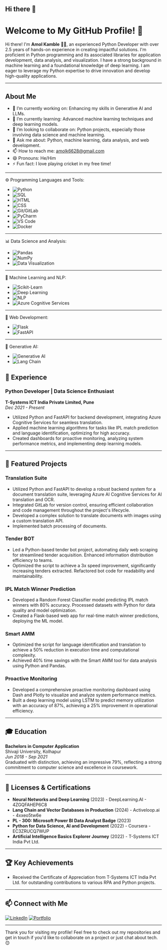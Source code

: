 ## Hi there 👋

# Welcome to My GitHub Profile! 👋

Hi there! I'm **Amol Kamble** 👨‍💻, an experienced Python Developer with over 2.5 years of hands-on experience in creating impactful solutions. I'm proficient in Python programming and its associated libraries for application development, data analysis, and visualization. I have a strong background in machine learning and a foundational knowledge of deep learning. I am eager to leverage my Python expertise to drive innovation and develop high-quality applications.

---

## About Me

- 🔭 I’m currently working on: Enhancing my skills in Generative AI and LLMs.
- 🌱 I’m currently learning: Advanced machine learning techniques and deep learning models.
- 👯 I’m looking to collaborate on: Python projects, especially those involving data science and machine learning.
- 💬 Ask me about: Python, machine learning, data analysis, and web development.
- 📫 How to reach me: [amolk6628@gmail.com](mailto:amolk6628@gmail.com)
- 😄 Pronouns: He/Him
- ⚡ Fun fact: I love playing cricket in my free time!

---
⚙️ Programming Languages and Tools:
  - ![Python](https://img.shields.io/badge/-Python-05122A?&logo=python)  
  - ![SQL](https://img.shields.io/badge/-SQL-05122A?&logo=sql)
  - ![HTML](https://img.shields.io/badge/-HTML-05122A?&logo=html5)
  - ![CSS](https://img.shields.io/badge/-CSS-05122A?style=flat&logo=css3)
  - ![Git/GitLab](https://img.shields.io/badge/-Git/GitLab-05122A?style=flat&logo=git)
  - ![PyCharm](https://img.shields.io/badge/-PyCharm-05122A?style=flat&logo=pycharm)
  - ![VS Code](https://img.shields.io/badge/-VS%20Code-05122A?style=flat&logo=visual-studio-code)
  - ![Docker](https://img.shields.io/badge/-Docker-05122A?style=flat&logo=docker)
---

📊 Data Science and Analysis:
  - ![Pandas](https://img.shields.io/badge/-Pandas-05122A?style=flat&logo=pandas)
  - ![NumPy](https://img.shields.io/badge/-NumPy-05122A?style=flat&logo=numpy)
  - ![Data Visualization](https://img.shields.io/badge/-Data%20Visualization-05122A?style=flat)

---

🤖 Machine Learning and NLP:
  - ![Scikit-Learn](https://img.shields.io/badge/-Scikit%20Learn-05122A?style=flat&logo=scikit-learn)
  - ![Deep Learning](https://img.shields.io/badge/-Deep%20Learning-05122A?style=flat&logo=tensorflow)
  - ![NLP](https://img.shields.io/badge/-NLP-05122A?style=flat&logo=nlp)
  - ![Azure Cognitive Services](https://img.shields.io/badge/-Azure%20Cognitive%20Services-05122A?style=flat&logo=microsoft)

---

🚀 Web Development:
  - ![Flask](https://img.shields.io/badge/-Flask-05122A?style=flat&logo=flask)
  - ![FastAPI](https://img.shields.io/badge/-FastAPI-05122A?style=flat&logo=fastapi)

---

🧠 Generative AI:
  - ![Generative AI](https://img.shields.io/badge/-Generative%20AI-05122A?style=flat)
  - ![Lang Chain](https://img.shields.io/badge/-Lang%20Chain-05122A?style=flat)


## 💼 Experience

### Python Developer | Data Science Enthusiast
**T-Systems ICT India Private Limited, Pune**  
*Dec 2021 - Present*

- Utilized Python and FastAPI for backend development, integrating Azure Cognitive Services for seamless translation.
- Applied machine learning algorithms for tasks like IPL match prediction and language identification, optimizing for high accuracy.
- Created dashboards for proactive monitoring, analyzing system performance metrics, and implementing deep learning models.

---
## 🌟 Featured Projects

### Translation Suite
- Utilized Python and FastAPI to develop a robust backend system for a document translation suite, leveraging Azure AI Cognitive Services for AI translation and OCR.
- Integrated GitLab for version control, ensuring efficient collaboration and code management throughout the project's lifecycle.
- Developed a complex solution to translate documents with images using a custom translation API.
- Implemented batch processing of documents.

### Tender BOT
- Led a Python-based tender bot project, automating daily web scraping for streamlined tender acquisition. Enhanced information distribution efficiency to teams.
- Optimized the script to achieve a 3x speed improvement, significantly increasing tenders extracted. Refactored bot code for readability and maintainability.

### IPL Match Winner Prediction
- Developed a Random Forest Classifier model predicting IPL match winners with 80% accuracy. Processed datasets with Python for data quality and model optimization.
- Created a Flask-based web app for real-time match winner predictions, deploying the ML model.

### Smart AMM
- Optimized the script for language identification and translation to achieve a 50% reduction in execution time and computational complexity.
- Achieved 40% time savings with the Smart AMM tool for data analysis using Python and Pandas.

### Proactive Monitoring
- Developed a comprehensive proactive monitoring dashboard using Dash and Plotly to visualize and analyze system performance metrics.
- Built a deep learning model using LSTM to predict memory utilization with an accuracy of 87%, achieving a 25% improvement in operational efficiency.
---

## 🎓 Education

**Bachelors in Computer Application**  
Shivaji University, Kolhapur  
*Jun 2018 - Sep 2021*  
Graduated with distinction, achieving an impressive 79%, reflecting a strong commitment to computer science and excellence in coursework.

---

## 📜 Licenses & Certifications

- **Neural Networks and Deep Learning** (2023) - DeepLearning.AI - 4ZGQFAHEP6C8
- **Lang Chain and Vector Databases in Production** (2024) - Activeloop.ai - 4xxeo5tw6e
- **PL - 300: Microsoft Power BI Data Analyst Badge** (2023)
- **Python for Data Science, AI and Development** (2022) - Coursera - EC3ZRUCQ7WUP
- **Artificial Intelligence Basics Explorer Journey** (2022) - T-Systems ICT India Pvt Ltd.

---

## 🏆 Key Achievements

- Received the Certificate of Appreciation from T-Systems ICT India Pvt Ltd. for outstanding contributions to various RPA and Python projects.

---

## 📫 Connect with Me

[![LinkedIn](https://img.shields.io/badge/-LinkedIn-0077B5?style=flat&logo=linkedin&logoColor=white)](https://www.linkedin.com/in/yourlinkedin)
[![Portfolio](https://img.shields.io/badge/-Portfolio-000000?style=flat&logo=website&logoColor=white)](https://yourwebsite.com)

---
Thank you for visiting my profile! Feel free to check out my repositories and get in touch if you'd like to collaborate on a project or just chat about tech. 😊

